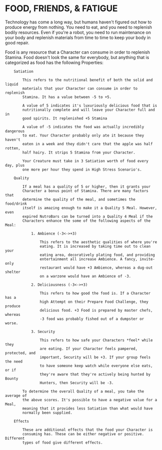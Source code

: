 FOOD, FRIENDS, & FATIGUE
========================

Technology has come a long way, but humans haven't figured out how to produce
energy from nothing. You need to eat, and you need to replenish bodily
resources. Even if you're a robot, you need to run maintenance on your body and
replenish materials from time to time to keep your body in good repair.

Food is any resource that a Character can consume in order to replenish Stamina.
Food doesn't look the same for everybody, but anything that is categorized as
food has the following Properties:

        Satiation

            This refers to the nutritional benefit of both the solid and liquid
            materials that your Character can consume in order to replenish
            Stamina. It has a value between -5 to +5.

            A value of 5 indicates it's luxuriously delicious food that is
            nutritionally complete and will leave your Character full and in
            good spirits. It replenished +5 Stamina 

            A value of -5 indicates the food was actually incredibly dangerous
            to eat. Your Character probably only ate it because they haven't
            eaten in a week and they didn't care that the apple was half rotten,
            half hairy. It strips 5 Stamina from your Character.

            Your Creature must take in 3 Satiation worth of food every day, plus
            one more per hour they spend in High Stress Scenario's.

        Quality
           
            If a meal has a quality of 5 or higher, then it grants your
            Character a bonus point of Stamina. There are many factors that
            determine the quality of the meal, and sometimes the food/drink
            itself is amazing enough to make it a Quality 5 Meal. However, even
            expired NutroBars can be turned into a Quality 4 Meal if the
            Characters enhance the some of the following aspects of the Meal:

                1. Ambience (-3<->+3)
                    
                    This refers to the aesthetic qualities of where you're
                    eating. It is increased by taking time out to clean your
                    eating area, decoratively plating food, and providing
                    entertainment all increase Ambience. A fancy, invite-only
                    restaurant would have +3 Ambience, whereas a dug-out shelter
                    on a warzone would have an Ambience of -3.

                2. Deliciousness (-3<->+3)

                    This refers to how good the food is. If a Character has a
                    high Attempt on their Prepare Food Challenge, they produce
                    delicious food. +3 Food is prepared by master chefs, whereas
                    -3 food was probably fished out of a dumpster or worse.

                3. Security

                    This refers to how safe your Characters *feel* while they
                    are eating. If your Character feels pampered, protected, and
                    important, Security will be +3. If your group feels the need
                    to have someone keep watch while everyone else eats, or if
                    they're aware that they're actively being hunted by Bounty
                    Hunters, then Security will be -3.

            To determine the overall Quality of a meal, you take the average of
            the above scores. It's possible to have a negative value for a Meal,
            meaning that it provides less Satiation than what would have
            normally been supplied.

        Effects

            These are additional effects that the food your Character is
            consuming has. These can be either negative or positive. Different
            types of food give different effects.



